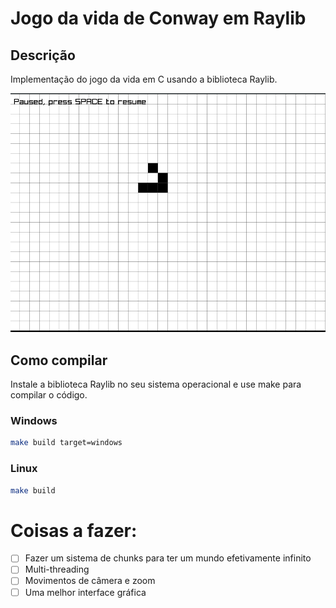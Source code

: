 # Jogo da vida de Conway em Raylib

## Descrição 

Implementação do jogo da vida em C usando a biblioteca Raylib.

![Screenshot](gameoflife.png)

## Como compilar

Instale a biblioteca Raylib no seu sistema operacional e use make para compilar o código.

### Windows

```bash
make build target=windows
```

### Linux

```bash
make build
```

# Coisas a fazer:

- [ ] Fazer um sistema de chunks para ter um mundo efetivamente infinito
- [ ] Multi-threading
- [ ] Movimentos de câmera e zoom
- [ ] Uma melhor interface gráfica
